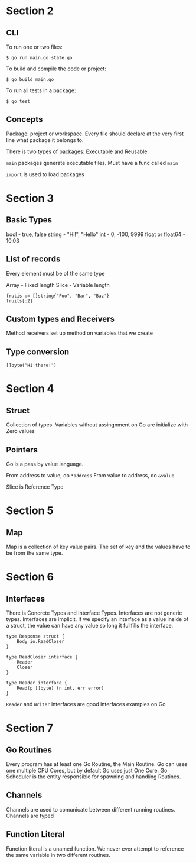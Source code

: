 # Section 2

## CLI

To run one or two files:

```
$ go run main.go state.go
```

To build and compile the code or project:

```
$ go build main.go
```

To run all tests in a package:

```
$ go test
```

## Concepts

Package: project or workspace. Every file should declare at the very first line what package it belongs to.

There is two types of packages: Executable and Reusable

`main` packages generate executable files. Must have a func called `main`

`import` is used to load packages

# Section 3

## Basic Types

bool - true, false
string - "Hi!", "Hello"
int - 0, -100, 9999
float or float64 - 10.03

## List of records

Every element must be of the same type

Array - Fixed length
Slice - Variable length

```
frutis := []string{"Foo", "Bar", "Baz'}
fruits[:2]
```

## Custom types and Receivers

Method receivers set up method on variables that we create

## Type conversion

```
[]byte("Hi there!")
```

# Section 4

## Struct

Collection of types. Variables without assingnment on Go are initialize with Zero values

## Pointers

Go is a pass by value language.

From address to value, do `*address`
From value to address, do `&value`

Slice is Reference Type

# Section 5

## Map

Map is a collection of key value pairs. The set of key and the values have to be from the same type.

# Section 6

## Interfaces

There is Concrete Types and Interface Types. 
Interfaces are not generic types.
Interfaces are implicit.
If we specify an interface as a value inside of a struct, the value can have any value so long it fullfills the interface.

```
type Response struct {
    Body io.ReadCloser
}

type ReadCloser interface {
    Reader
    Closer
}

type Reader interface {
    Read(p []byte) (n int, err error)
}
```

`Reader` and `Writer` interfaces are good interfaces examples on Go

# Section 7

## Go Routines

Every program has at least one Go Routine, the Main Routine. Go can uses one multiple CPU Cores, but by default Go uses just One Core. Go Scheduler is the entity responsible for spawning and handling Routines.

## Channels

Channels are used to comunicate between different running routines. Channels are typed

## Function Literal

Function literal is a unamed function. We never ever attempt to reference the same variable in two different routines.
